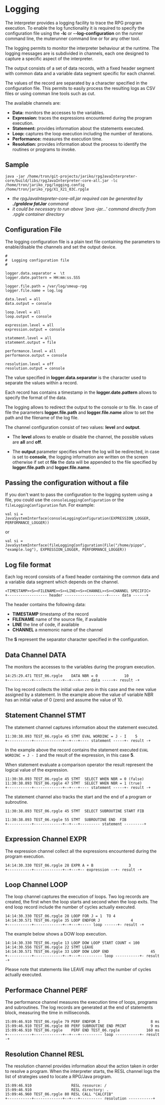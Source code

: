 # Logging

The interpreter provides a logging facility to trace the RPG program execution.
To enable the log functionality it is required to specify the configuration file using the **-lc** or  **--log-configuration** on the runner command line, the muterunner command line or for any other tool.

The logging permits to monitor the interpreter behaviour at the runtime. The logging messages are is subdivided in channels, each one designed to capture a specific aspect of the interpreter. 

The output consists of a set of data records, with a fixed header segment with common data and a variable data segment specific for each channel. 

The values of the record are separated by a character specified in the configuration  file. This permits to easily process the resulting logs as CSV files or using comman line tools such as cut.

The available channels are:

* **Data:** monitors the accesses to the variables.
* **Expression:** traces the expressions encountered during the program execution.
* **Statement:**  provides information about the statements executed.
* **Loop:** captures the loop execution including the number of iterations.
* **Performance:** measures the execution time.
* **Resolution:** provides information about the process to identify the routines or programs to invoke. 

## Sample

```shell script
java -jar /home/tron/git-projects/jariko/rpgJavaInterpreter-core/build/libs/rpgJavaInterpreter-core-all.jar -lc /home/tron/jariko_rpg/logging.config /home/tron/jariko_rpg/X1_X21_03C.rpgle
```
* _the rpgJavaIntepreter-core-all.jar required can be generated by **./graldew fatJar** command_
* _it could be necessary to run above 'java -jar...' command directly from .rpgle container directory_

## Configuration File
The logging configuration file is a plain text file containing the parameters to enable/disable the channels and set the output device. 

```
#
#  Logging configuration file
#

logger.data.separator =  \t
logger.date.pattern = HH:mm:ss.SSS

logger.file.path = /var/log/smeup-rpg
logger.file.name = log.log

data.level = all
data.output = console

loop.level = all
loop.output = console

expression.level = all
expression.output = console

statement.level = all
statement.output = file

performance.level = all
performance.output = console

resolution.level = off
resolution.output = console

```

The value specified in **logger.data.separator** is the character used to 
separate the values within a record. 

Each record has contains a timestamp in the **logger.date.pattern** allows
to specify the format of the data. 

The logging allows to redirect the output to the console or to file. 
In case of file the parameters **logger.file.path** and **logger.file.name** 
allow to set the path and the filename of the log file. 

The channel configuration consist of two values: **level** and **output**. 

* The **level** allows to enable or disable the channel, the possible values are
**all** and **off**.

* The **output** parameter specifies where the log will be redirected, in case is set
to **console**, the logging information are written on the screen otherwise if 
set ot **file** the data will be appended to the file specified by **logger.file.path** 
and **logger.file.name**. 

## Passing the configuration without a file

If you don't want to pass the configuration to the logging system using a file, you could use the ```consoleLoggingConfiguration``` or the ```fileLoggingConfiguration``` fun.
For example:
```
val si = JavaSystemInterface(consoleLoggingConfiguration(EXPRESSION_LOGGER, PERFORMANCE_LOGGER))
```   
or
```
val si = JavaSystemInterface(fileLoggingConfiguration(File("/home/pippo", "example.log"), EXPRESSION_LOGGER, PERFORMANCE_LOGGER))
```   

## Log file format

Each log record consists of a fixed header containing the common data and a 
variable data segment which depends on the channel.


```
<TIMESTAMP><S><FILENAME><S><LINE><S><CHANNEL><S><CHANNEL SPECIFIC>
+------------------ header -------------------+----- data ------+
```     

The header contains the following data:

* **TIMESTAMP** timestamp of the record
* **FILENAME** name of the source file, if available
* **LINE** the line of code, if available
* **CHANNEL** a mnemonic name of the channel 

The **S** represent the separator character specified in the configuration.

## Data Channel DATA
The monitors the accesses to the variables during the program execution.  

```
14:25:29.471 TEST_06.rpgle    DATA NBR = 0            10
+-----------+-------------+--+---+---- data -----+- result -+
```     
The log record collects the initial value zero in this case and the new value
assigned by a statement. In the example above the value of variable NBR has an
initial value of 0 (zero) and assume the value of 10.


## Statement Channel STMT
The statement channel captures information about the statement executed.  

```
11:30:38.893 TEST_06.rpgle 45 STMT EVAL WORDINC = J - I	   5
+-----------+-------------+--+---+---- statement -----+- result -+
```     

In the example above the record contains the statement executed `EVAL WORDINC = J - I`
and the result of the expression, in this case **5**.

When statement evaluate a comparison operator the result represent the logical
value of the expression.

```
11:30:38.893 TEST_06.rpgle 45 STMT	SELECT WHEN	NBR = 0	(false)
11:30:38.893 TEST_06.rpgle 47 STMT	SELECT WHEN	NBR = 1	(true)
+-----------+-------------+--+---+---- statement -----+- result -+
```

The statement channel also tracks the start and the end of a
program or subroutine. 

```
11:30:38.893 TEST_06.rpgle 45 STMT	SELECT SUBROUTINE START	FIB

11:30:38.893 TEST_06.rpgle 55 STMT	SUBROUTINE END	FIB
+-----------+-------------+--+---+--------- statement ---------+ 
```

## Expression Channel EXPR
The expression channel collect all the expressions encountered during the program execution.

```
14:14:30.330 TEST_06.rpgle 28 EXPR A + B                3
+-----------+-------------+--+---+-- expression --+- result -+
```


## Loop Channel LOOP
The loop channel captures the execution of loops.
Two log records are created, the first when the loop starts and second
when the loop exits. The end loop record include the number of cycles 
actually executed.

```
14:14:30.330 TEST_06.rpgle 28 LOOP FOR J = 1  TO 4
14:14:30.571 TEST_06.rpgle 35 LOOP ENDFOR J              4
+-----------+-------------+--+---+----- loop ------+- result -+
```

The example below shows a DOW loop execution.

```
14:14:30.330 TEST_06.rpgle 13 LOOP DOW LOOP START COUNT < 100 
14:14:30.556 TEST_06.rpgle 22 STMT LEAVE
14:14:30.571 TEST_06.rpgle 33 LOOP DOW LOOP END                   45	
+-----------+-------------+--+---+---------- loop -----------+- result -+
```
Please note that statements like LEAVE may affect the number of cycles
actually executed.

## Performace Channel PERF
The performance channel measures the execution time of loops, programs and
subroutines. 
The log records are generated at the end of statements block, measuring the
time in milliseconds.

```
15:09:46.910 TEST_06.rpgle 79 PERF ENDFOR I                       8 ms
15:09:46.910 TEST_06.rpgle 80 PERF SUBROUTINE END PRINT           9 ms
15:09:46.910 TEST_06.rpgle    PERF END TEST_06.rpgle            160 ms
+-----------+-------------+--+---+---------- loop -----------+- result -+
```


## Resolution Channel RESL
The resolution channel provides information about the action taken in order
to resolve a program. When the interpreter starts, the RESL channel logs the list
of strategies used to locate a RPG/Java program.

```
15:09:46.910                  RESL resource: /
15:09:46.910                  RESL directory: .
15:09:46.960 TEST_06.rpgle 80 RESL CALL "CALCFIB"
+-----------+-------------+--+---+---------- resolution -----------+
```
